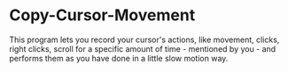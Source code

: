 # Copy-Cursor-Movement
This program lets you record your cursor's actions, like movement, clicks, right clicks, scroll for a specific amount of time - mentioned by you - and performs them as you have done in a little slow motion way.
